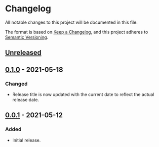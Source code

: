 # Changelog
All notable changes to this project will be documented in this file.

The format is based on [Keep a Changelog](https://keepachangelog.com/en/1.1.0/),
and this project adheres to [Semantic Versioning](https://semver.org/spec/v2.0.0.html).

## [Unreleased]

## [0.1.0] - 2021-05-18
### Changed
- Release title is now updated with the current date to reflect the actual release date.

## [0.0.1] - 2021-05-12
### Added
- Initial release.

[Unreleased]: https://github.com/ets-infra/drone-github-full-release/compare/0.1.0...master
[0.1.0]: https://github.com/ets-infra/drone-github-full-release/compare/0.0.1...0.1.0
[0.0.1]: https://github.com/ets-infra/drone-github-full-release/releases/tag/0.0.1
